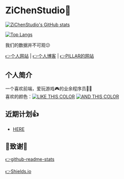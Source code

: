 # ZiChenStudio🎉
[![ZiChenStudio's GitHub stats](https://github-readme-stats.vercel.app/api?username=ZiChenStudio&count_private=true&show_icons=true&text_color=39c5bb&icon_color=39c5bb&title_color=39c5bb&locale=cn&cache_seconds=86400)](https://github.com/ZiChenStudio/ZiChenStudio/blob/main/README.md)

[![Top Langs](https://github-readme-stats.vercel.app/api/top-langs/?username=ZiChenStudio&count_private=true&show_icons=true&text_color=39c5bb&icon_color=39c5bb&title_color=39c5bb&locale=cn&layout=compact&cache_seconds=86400)]([https://github.com/anuraghazra/github-readme-stats](https://github.com/ZiChenStudio/ZiChenStudio/blob/main/README.md))

我们的数据并不可观😕

[👉个人网站](https://zichenstudio.netlify.app/) | [👉个人博客](https://zichenstudio.netlify.app/blog/) | [👉PILLAR的网站](https://pillarzcs.netlify.app)
## 个人简介
一个喜欢前端，爱玩游戏🎮的业余程序员🧑‍💻<br>
喜欢的颜色：[![LIKE THIS COLOR](https://img.shields.io/badge/LIKE%20THIS%20COLOR-%2339c5bb-39c5bb?style=flat-square)](https://github.com/ZiChenStudio/ZiChenStudio/blob/main/README.md)
[![AND THIS COLOR](https://img.shields.io/badge/AND%20THIS%20COLOR-%2366ccff-66ccff?style=flat-square)](https://github.com/ZiChenStudio/ZiChenStudio/blob/main/README.md)
## 近期计划👍
- [HERE](./jh.md)
## 🤝致谢🤝
[👉github-readme-stats](https://github.com/anuraghazra/github-readme-stats)

[👉Shields.io](https://shields.io/)
